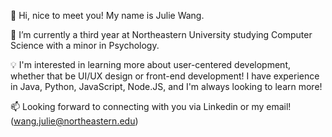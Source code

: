 👋  Hi, nice to meet you! My name is Julie Wang. 

🌱 I’m currently a third year at Northeastern University studying Computer Science with a minor in Psychology.

💡 I'm interested in learning more about user-centered development, whether that be UI/UX design or front-end development! I have experience in Java, Python, JavaScript, Node.JS, and I'm always looking to learn more!

📫  Looking forward to connecting with you via Linkedin or my email! (wang.julie@northeastern.edu)

<!---
juliewang8/juliewang8 is a ✨ special ✨ repository because its `README.md` (this file) appears on your GitHub profile.
You can click the Preview link to take a look at your changes.
--->
